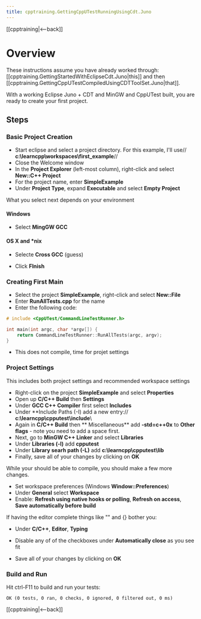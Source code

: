 ```yaml
---
title: cpptraining.GettingCppUTestRunningUsingCdt.Juno
---
```

[[cpptraining|<--back]]
# Overview
These instructions assume you have already worked through:[[cpptraining.GettingStartedWithEclipseCdt.Juno|this]] and then [[cpptraining.GettingCppUTestCompiledUsingCDTToolSet.Juno|that]]. 

With a working Eclipse Juno + CDT and MinGW and CppUTest built, you are ready to create your first project.

## Steps
### Basic Project Creation
* Start eclipse and select a project directory. For this example, I'll use// **c:\learncpp\workspaces\first_example**//
* Close the Welcome window
* In the **Project Explorer** (left-most column), right-click and select **New::C++ Project**
* For the project name, enter **SimpleExample**
* Under **Project Type**, expand **Executable** and select **Empty Project**

What you select next depends on your environment
#### Windows
* Select **MingGW GCC**
#### OS X and *nix
* Selecte **Cross GCC** (guess)

* Click **FInish**
### Creating First Main
* Select the project **SimpleExample**, right-click and select **New::File**
* Enter **RunAllTests.cpp** for the name
* Enter the following code:
```cpp
# include <CppUTest/CommandLineTestRunner.h>

int main(int argc, char *argv[]) {
	return CommandLineTestRunner::RunAllTests(argc, argv);
}
```
* This does not compile, time for projet settings
### Project Settings
This includes both project settings and recommended workspace settings
* Right-click on the project **SimpleExample** and select **Properties**
* Open up **C/C++ Build** then **Settings**
* Under **GCC C++ Compiler** first select **Includes**
* Under **Include Paths (-I) add a new entry:// **c:\learncpp\cpputest\include**\\
* Again in **C/C++ Build** then ** Miscellaneous** add **-std=c++0x** to **Other flags** - note you need to add a space first.
* Next, go to **MinGW C++ Linker** and select **Libraries**
* Under **Libraries (-l)** add **cpputest**
* Under **Library searh path (-L)** add **c:\learncpp\cpputest\lib**
* Finally, save all of your changes by clicking on **OK**

While your should be able to compile, you should make a few more changes.
* Set workspace preferences (Windows **Window::Preferences**)
* Under **General** select **Workspace**
* Enable: **Refresh using native hooks or polling**, **Refresh on access**, **Save automatically before build**

If having the editor complete things like "" and {} bother you:
* Under **C/C++**, **Editor**, **Typing**
* Disable any of of the checkboxes under **Automatically close** as you see fit

* Save all of your changes by clicking on **OK**

### Build and Run
Hit ctrl-F11 to build and run your tests:
```
OK (0 tests, 0 ran, 0 checks, 0 ignored, 0 filtered out, 0 ms)
```
[[cpptraining|<--back]]